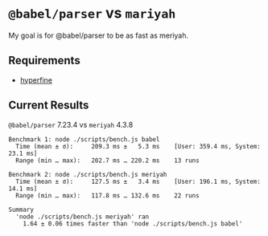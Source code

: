 # `@babel/parser` vs `mariyah`

My goal is for @babel/parser to be as fast as meriyah.

## Requirements

- [hyperfine](https://github.com/sharkdp/hyperfine)

## Current Results

`@babel/parser` 7.23.4 vs `meriyah` 4.3.8

```
Benchmark 1: node ./scripts/bench.js babel
  Time (mean ± σ):     209.3 ms ±   5.3 ms    [User: 359.4 ms, System: 23.1 ms]
  Range (min … max):   202.7 ms … 220.2 ms    13 runs

Benchmark 2: node ./scripts/bench.js meriyah
  Time (mean ± σ):     127.5 ms ±   3.4 ms    [User: 196.1 ms, System: 14.1 ms]
  Range (min … max):   117.8 ms … 132.6 ms    22 runs

Summary
  'node ./scripts/bench.js meriyah' ran
    1.64 ± 0.06 times faster than 'node ./scripts/bench.js babel'
```
